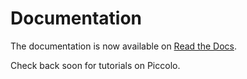 # Documentation

The documentation is now available on [Read the Docs](http://piccolo-orm.readthedocs.org).

Check back soon for tutorials on Piccolo.
